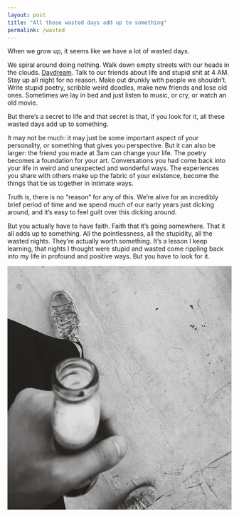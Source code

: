 ```yaml
---
layout: post
title: "All those wasted days add up to something"
permalink: /wasted
---
```


When we grow up, it seems like we have a lot of wasted days.

We spiral around doing nothing. Walk down empty streets with our heads in the clouds. [Daydream](http://guscuddy.com/daydreaming). Talk to our friends about life and stupid shit at 4 AM. Stay up all night for no reason. Make out drunkly with people we shouldn’t. Write stupid poetry, scribble weird doodles, make new friends and lose old ones. Sometimes we lay in bed and just listen to music, or cry, or watch an old movie.

But there’s a secret to life and that secret is that, if you look for it, all these wasted days add up to something.

It may not be much: it may just be some important aspect of your personality, or something that gives you perspective. But it can also be larger: the friend you made at 3am can change your life. The poetry becomes a foundation for your art. Conversations you had come back into your life in weird and unexpected and wonderful ways. The experiences you share with others make up the fabric of your existence, become the things that tie us together in intimate ways.

Truth is, there is no “reason” for any of this. We’re alive for an incredibly brief period of time and we spend much of our early years just dicking around, and it’s easy to feel guilt over this dicking around.

But you actually have to have faith. Faith that it’s going somewhere. That it all adds up to something. All the pointlessness, all the stupidity, all the wasted nights. They’re actually worth something. It’s a lesson I keep learning, that nights I thought were stupid and wasted come rippling back into my life in profound and positive ways. But you have to look for it.

![Wasted](/images/june2017/roof-drink-2.jpg)
